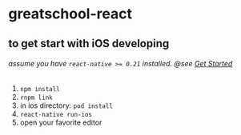 # greatschool-react

## to get start with iOS developing

###### assume you have `react-native >= 0.21` installed. @see [Get Started](https://facebook.github.io/react-native/docs/getting-started.html)

1. `npm install`
2. `rnpm link`
3. in ios directory: `pod install`
4. `react-native run-ios`
5. open your favorite editor
